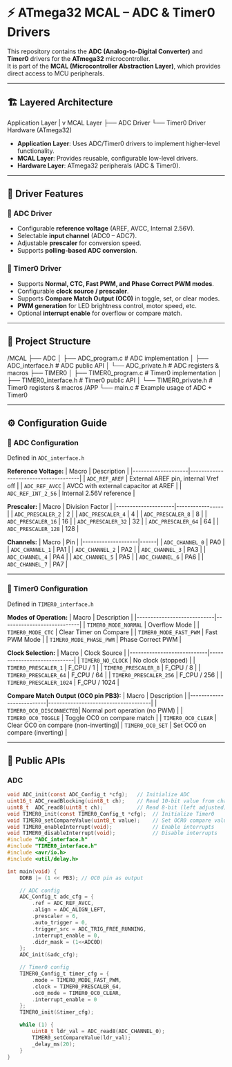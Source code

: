 # ⚡ ATmega32 MCAL – ADC & Timer0 Drivers

This repository contains the **ADC (Analog-to-Digital Converter)** and **Timer0** drivers for the **ATmega32** microcontroller.  
It is part of the **MCAL (Microcontroller Abstraction Layer)**, which provides direct access to MCU peripherals.  

---

## 🏗️ Layered Architecture
Application Layer
|
v
MCAL Layer
├── ADC Driver
└── Timer0 Driver
Hardware (ATmega32)

- **Application Layer**: Uses ADC/Timer0 drivers to implement higher-level functionality.  
- **MCAL Layer**: Provides reusable, configurable low-level drivers.  
- **Hardware Layer**: ATmega32 peripherals (ADC & Timer0).  

---

## 📜 Driver Features

### 🔹 ADC Driver
- Configurable **reference voltage** (AREF, AVCC, Internal 2.56V).  
- Selectable **input channel** (ADC0 – ADC7).  
- Adjustable **prescaler** for conversion speed.  
- Supports **polling-based ADC conversion**.  

### 🔹 Timer0 Driver
- Supports **Normal, CTC, Fast PWM, and Phase Correct PWM modes**.  
- Configurable **clock source / prescaler**.  
- Supports **Compare Match Output (OC0)** in toggle, set, or clear modes.  
- **PWM generation** for LED brightness control, motor speed, etc.  
- Optional **interrupt enable** for overflow or compare match.  

---

## 📂 Project Structure
/MCAL
├── ADC
│ ├── ADC_program.c # ADC implementation
│ ├── ADC_interface.h # ADC public API
│ └── ADC_private.h # ADC registers & macros
├── TIMER0
│ ├── TIMER0_program.c # Timer0 implementation
│ ├── TIMER0_interface.h # Timer0 public API
│ └── TIMER0_private.h # Timer0 registers & macros
/APP
└── main.c # Example usage of ADC + Timer0

---

## ⚙️ Configuration Guide

### 🔹 ADC Configuration
Defined in `ADC_interface.h`

**Reference Voltage:**
| Macro              | Description                          |
|--------------------|--------------------------------------|
| `ADC_REF_AREF`     | External AREF pin, internal Vref off |
| `ADC_REF_AVCC`     | AVCC with external capacitor at AREF |
| `ADC_REF_INT_2_56` | Internal 2.56V reference             |

**Prescaler:**
| Macro               | Division Factor |
|---------------------|-----------------|
| `ADC_PRESCALER_2`   | 2               |
| `ADC_PRESCALER_4`   | 4               |
| `ADC_PRESCALER_8`   | 8               |
| `ADC_PRESCALER_16`  | 16              |
| `ADC_PRESCALER_32`  | 32              |
| `ADC_PRESCALER_64`  | 64              |
| `ADC_PRESCALER_128` | 128             |

**Channels:**
| Macro              | Pin  |
|--------------------|------|
| `ADC_CHANNEL_0`    | PA0  |
| `ADC_CHANNEL_1`    | PA1  |
| `ADC_CHANNEL_2`    | PA2  |
| `ADC_CHANNEL_3`    | PA3  |
| `ADC_CHANNEL_4`    | PA4  |
| `ADC_CHANNEL_5`    | PA5  |
| `ADC_CHANNEL_6`    | PA6  |
| `ADC_CHANNEL_7`    | PA7  |

---

### 🔹 Timer0 Configuration
Defined in `TIMER0_interface.h`

**Modes of Operation:**
| Macro                     | Description                |
|----------------------------|----------------------------|
| `TIMER0_MODE_NORMAL`       | Overflow Mode              |
| `TIMER0_MODE_CTC`          | Clear Timer on Compare     |
| `TIMER0_MODE_FAST_PWM`     | Fast PWM Mode              |
| `TIMER0_MODE_PHASE_PWM`    | Phase Correct PWM          |

**Clock Selection:**
| Macro                     | Clock Source                |
|----------------------------|-----------------------------|
| `TIMER0_NO_CLOCK`          | No clock (stopped)          |
| `TIMER0_PRESCALER_1`       | F_CPU / 1                  |
| `TIMER0_PRESCALER_8`       | F_CPU / 8                  |
| `TIMER0_PRESCALER_64`      | F_CPU / 64                 |
| `TIMER0_PRESCALER_256`     | F_CPU / 256                |
| `TIMER0_PRESCALER_1024`    | F_CPU / 1024               |

**Compare Match Output (OC0 pin PB3):**
| Macro                   | Description                         |
|--------------------------|-------------------------------------|
| `TIMER0_OC0_DISCONNECTED`| Normal port operation (no PWM)      |
| `TIMER0_OC0_TOGGLE`      | Toggle OC0 on compare match         |
| `TIMER0_OC0_CLEAR`       | Clear OC0 on compare (non-inverting)|
| `TIMER0_OC0_SET`         | Set OC0 on compare (inverting)      |

---

## 🔧 Public APIs

### ADC
```c
void ADC_init(const ADC_Config_t *cfg);   // Initialize ADC
uint16_t ADC_readBlocking(uint8_t ch);    // Read 10-bit value from channel
uint8_t  ADC_read8(uint8_t ch);           // Read 8-bit (left adjusted)
void TIMER0_init(const TIMER0_Config_t *cfg);  // Initialize Timer0
void TIMER0_setCompareValue(uint8_t value);    // Set OCR0 compare value
void TIMER0_enableInterrupt(void);             // Enable interrupts
void TIMER0_disableInterrupt(void);            // Disable interrupts
#include "ADC_interface.h"
#include "TIMER0_interface.h"
#include <avr/io.h>
#include <util/delay.h>

int main(void) {
    DDRB |= (1 << PB3); // OC0 pin as output

    // ADC config
    ADC_Config_t adc_cfg = {
        .ref = ADC_REF_AVCC,
        .align = ADC_ALIGN_LEFT,
        .prescaler = 6,
        .auto_trigger = 0,
        .trigger_src = ADC_TRIG_FREE_RUNNING,
        .interrupt_enable = 0,
        .didr_mask = (1<<ADC0D)
    };
    ADC_init(&adc_cfg);

    // Timer0 config
    TIMER0_Config_t timer_cfg = {
        .mode = TIMER0_MODE_FAST_PWM,
        .clock = TIMER0_PRESCALER_64,
        .oc0_mode = TIMER0_OC0_CLEAR,
        .interrupt_enable = 0
    };
    TIMER0_init(&timer_cfg);

    while (1) {
        uint8_t ldr_val = ADC_read8(ADC_CHANNEL_0);
        TIMER0_setCompareValue(ldr_val);
        _delay_ms(20);
    }
}
